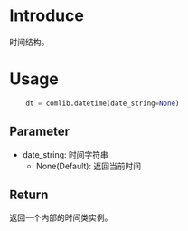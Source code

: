 
# Introduce
时间结构。

# Usage
```python
    dt = comlib.datetime(date_string=None)
```

## Parameter
- date_string: 时间字符串
  - None(Default): 返回当前时间 

## Return
返回一个内部的时间类实例。